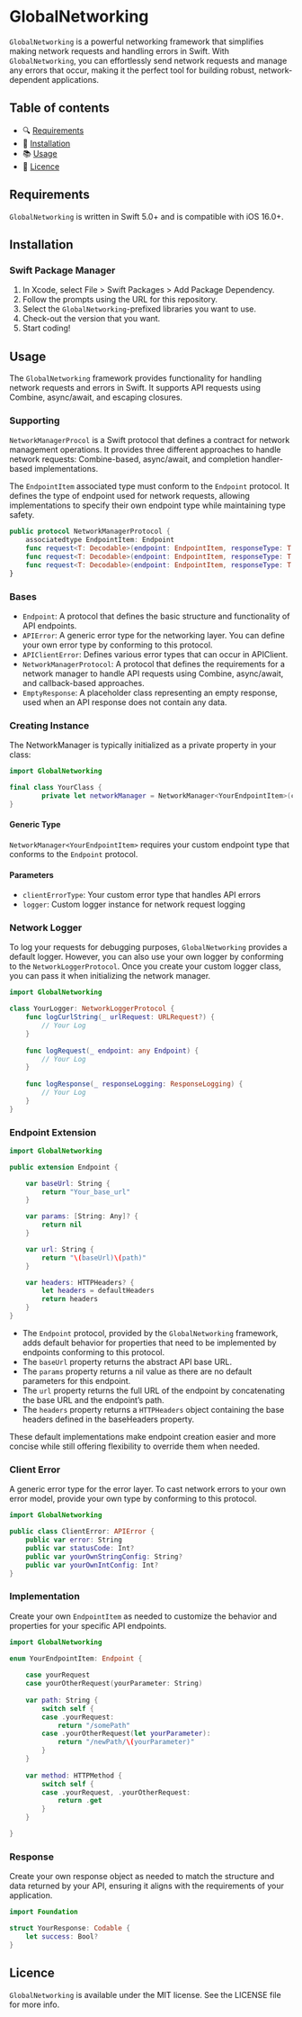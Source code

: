# GlobalNetworking

`GlobalNetworking` is a powerful networking framework that simplifies making network requests and handling errors in Swift. With `GlobalNetworking`, you can effortlessly send network requests and manage any errors that occur, making it the perfect tool for building robust, network-dependent applications.

## Table of contents
- :mag: [Requirements](#requirements)
- :rocket: [Installation](#installation)
- :books: [Usage](#usage)
- :key: [Licence](#licence)

## Requirements

`GlobalNetworking` is written in Swift 5.0+ and is compatible with iOS 16.0+.

## Installation
### Swift Package Manager

1. In Xcode, select File > Swift Packages > Add Package Dependency.
1. Follow the prompts using the URL for this repository.
1. Select the `GlobalNetworking`-prefixed libraries you want to use.
1. Check-out the version that you want.
1. Start coding!

## Usage

The `GlobalNetworking` framework provides functionality for handling network requests and errors in Swift. It supports API requests using Combine, async/await, and escaping closures.

### Supporting

`NetworkManagerProcol` is a Swift protocol that defines a contract for network management operations. It provides three different approaches to handle network requests: Combine-based, async/await, and completion handler-based implementations.

The `EndpointItem` associated type must conform to the `Endpoint` protocol. It defines the type of endpoint used for network requests, allowing implementations to specify their own endpoint type while maintaining type safety.

```swift
public protocol NetworkManagerProtocol {
    associatedtype EndpointItem: Endpoint
    func request<T: Decodable>(endpoint: EndpointItem, responseType: T.Type) -> AnyPublisher<T, APIClientError>
    func request<T: Decodable>(endpoint: EndpointItem, responseType: T.Type) async throws -> T
    func request<T: Decodable>(endpoint: EndpointItem, responseType: T.Type, completion: @escaping NetworkHandler<T>)
}
```

### Bases

- `Endpoint`: A protocol that defines the basic structure and functionality of API endpoints.
- `APIError`: A generic error type for the networking layer. You can define your own error type by conforming to this protocol.
- `APIClientError`: Defines various error types that can occur in APIClient.
- `NetworkManagerProtocol`: A protocol that defines the requirements for a network manager to handle API requests using Combine, async/await, and callback-based approaches.
- `EmptyResponse`: A placeholder class representing an empty response, used when an API response does not contain any data.

### Creating Instance

The NetworkManager is typically initialized as a private property in your class:

```swift
import GlobalNetworking

final class YourClass {
        private let networkManager = NetworkManager<YourEndpointItem>(clientErrorType: ClientError.self, logger: YourLogger())
}

```

#### Generic Type

`NetworkManager<YourEndpointItem>` requires your custom endpoint type that conforms to the `Endpoint` protocol.

#### Parameters

- `clientErrorType`: Your custom error type that handles API errors
- `logger`: Custom logger instance for network request logging

### Network Logger

To log your requests for debugging purposes, `GlobalNetworking` provides a default logger. However, you can also use your own logger by conforming to the `NetworkLoggerProtocol`. Once you create your custom logger class, you can pass it when initializing the network manager.

```swift
import GlobalNetworking

class YourLogger: NetworkLoggerProtocol {
    func logCurlString(_ urlRequest: URLRequest?) {
        // Your Log
    }
    
    func logRequest(_ endpoint: any Endpoint) {
        // Your Log
    }
    
    func logResponse(_ responseLogging: ResponseLogging) {
        // Your Log
    }
}

```

### Endpoint Extension

```swift
import GlobalNetworking

public extension Endpoint {

    var baseUrl: String {
        return "Your_base_url"
    }

    var params: [String: Any]? {
        return nil
    }

    var url: String {
        return "\(baseUrl)\(path)"
    }

    var headers: HTTPHeaders? {
        let headers = defaultHeaders
        return headers
    }
}

```
- The `Endpoint` protocol, provided by the `GlobalNetworking` framework, adds default behavior for properties that need to be implemented by endpoints conforming to this protocol.
- The `baseUrl` property returns the abstract API base URL.
- The `params` property returns a nil value as there are no default parameters for this endpoint.
- The `url` property returns the full URL of the endpoint by concatenating the base URL and the endpoint’s path.
- The `headers` property returns a `HTTPHeaders` object containing the base headers defined in the baseHeaders property.

These default implementations make endpoint creation easier and more concise while still offering flexibility to override them when needed.

### Client Error

A generic error type for the error layer. To cast network errors to your own error model, provide your own type by conforming to this protocol.

```swift
import GlobalNetworking

public class ClientError: APIError {
    public var error: String
    public var statusCode: Int?
    public var yourOwnStringConfig: String?
    public var yourOwnIntConfig: Int?
}

```
### Implementation

Create your own `EndpointItem` as needed to customize the behavior and properties for your specific API endpoints.

```swift
import GlobalNetworking

enum YourEndpointItem: Endpoint {
    
    case yourRequest
    case yourOtherRequest(yourParameter: String)
    
    var path: String {
        switch self {
        case .yourRequest:
            return "/somePath"
        case .yourOtherRequest(let yourParameter):
            return "/newPath/\(yourParameter)"
        }
    }
    
    var method: HTTPMethod {
        switch self {
        case .yourRequest, .yourOtherRequest:
            return .get
        }
    }

}

```

### Response 

Create your own response object as needed to match the structure and data returned by your API, ensuring it aligns with the requirements of your application.

```swift
import Foundation

struct YourResponse: Codable {
    let success: Bool?
}

```
## Licence

`GlobalNetworking` is available under the MIT license. See the LICENSE file for more info.
